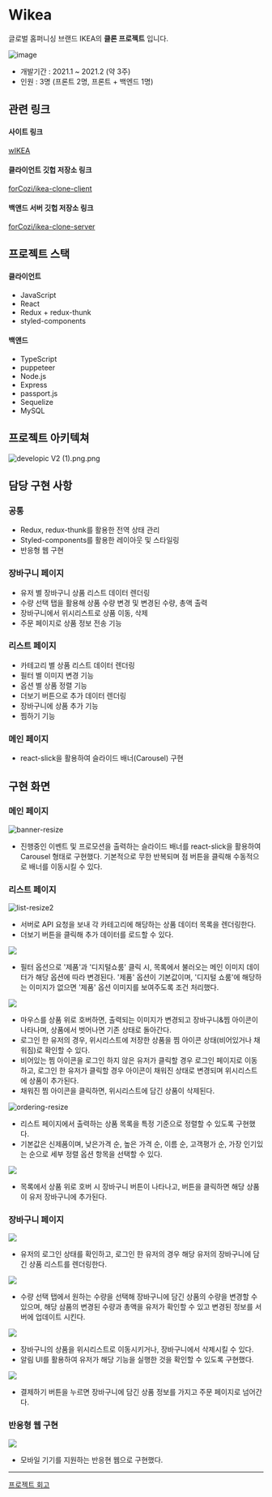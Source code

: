 # Wikea

글로벌 홈퍼니싱 브랜드 IKEA의 **클론 프로젝트** 입니다.

![image](https://user-images.githubusercontent.com/63634174/147222946-28f05f50-9d94-44f7-bd8d-47e9bbb73048.png)

- 개발기간 :  2021.1 ~ 2021.2 (약 3주)
- 인원 : 3명 (프론트 2명, 프론트 + 백엔드 1명) 

## 관련 링크
#### 사이트 링크

[wIKEA](https://wikea.netlify.app/)

#### 클라이언트 깃헙 저장소 링크

[forCozi/ikea-clone-client](https://github.com/forCozi/ikea-clone-client)

#### 백앤드 서버 깃헙 저장소 링크

[forCozi/ikea-clone-server](https://github.com/forCozi/ikea-clone-server)

## 프로젝트 스택

#### 클라이언트

- JavaScript
- React
- Redux + redux-thunk
- styled-components

#### 백앤드 

- TypeScript
- puppeteer
- Node.js
- Express
- passport.js
- Sequelize
- MySQL

## 프로젝트 아키텍쳐

![developic V2 (1).png.png](https://res.craft.do/user/full/b1bfd0d5-f25f-9cb2-4956-fa895ea5961c/doc/124075C2-FDE8-4DBA-8070-67F4FEE980FE/F6FA16F7-9EF6-49F6-9779-E271F234BAAF_2/developic%20V2%201.png.png)

## 담당 구현 사항 

### 공통

- Redux, redux-thunk를 활용한 전역 상태 관리
- Styled-components를 활용한 레이아웃 및 스타일링
- 반응형 웹 구현

### 장바구니 페이지

- 유저 별 장바구니 상품 리스트 데이터 렌더링
- 수량 선택 탭을 활용해 상품 수량 변경 및 변경된 수량, 총액 출력
- 장바구니에서 위시리스트로 상품 이동, 삭제
- 주문 페이지로 상품 정보 전송 기능

### 리스트 페이지

- 카테고리 별 상품 리스트 데이터 렌더링
- 필터 별 이미지 변경 기능
- 옵션 별 상품 정렬 기능
- 더보기 버튼으로 추가 데이터 렌더링
- 장바구니에 상품 추가 기능
- 찜하기 기능

### 메인 페이지

- react-slick을 활용하여 슬라이드 배너(Carousel) 구현


## 구현 화면
### 메인 페이지

![banner-resize](https://user-images.githubusercontent.com/63634174/172617728-4fa73f47-2790-452c-a424-38e0be3201a7.gif)

- 진행중인 이벤트 및 프로모션을 출력하는 슬라이드 배너를 react-slick을 활용하여 Carousel 형태로 구현했다. 기본적으로 무한 반복되며 점 버튼을 클릭해 수동적으로 배너를 이동시킬 수 있다.

### 리스트 페이지
![list-resize2](https://user-images.githubusercontent.com/63634174/172617905-3eb44137-3458-4b85-b76e-5c39fe1bb5da.gif)

- 서버로 API 요청을 보내 각 카테고리에 해당하는 상품 데이터 목록을 렌더링한다.
- 더보기 버튼을 클릭해 추가 데이터를 로드할 수 있다.

![](https://images.velog.io/images/letthere/post/51576abd-25ec-4583-b85f-98640d857665/list3.gif)
-  필터 옵션으로 '제품'과 '디지털쇼룸' 클릭 시, 목록에서 불러오는 메인 이미지 데이터가 해당 옵션에 따라 변경된다. 
'제품' 옵션이 기본값이며, '디지털 쇼룸'에 해당하는 이미지가 없으면 '제품' 옵션 이미지를 보여주도록 조건 처리했다. 

![](https://images.velog.io/images/letthere/post/764cdc0e-93b3-4011-b720-153a9b58e82a/list2.gif)
- 마우스를 상품 위로 호버하면, 출력되는 이미지가 변경되고 장바구니&찜 아이콘이 나타나며, 상품에서 벗어나면 기존 상태로 돌아간다. 
- 로그인 한 유저의 경우, 위시리스트에 저장한 상품을 찜 아이콘 상태(비어있거나 채워짐)로 확인할 수 있다.
- 비어있는 찜 아이콘을 로그인 하지 않은 유저가 클릭할 경우 로그인 페이지로 이동하고, 로그인 한 유저가 클릭할 경우 아이콘이 채워진 상태로 변경되며 위시리스트에 상품이 추가된다.
- 채워진 찜 아이콘을 클릭하면, 위시리스트에 담긴 상품이 삭제된다. 

![ordering-resize](https://user-images.githubusercontent.com/63634174/172618216-0ab08994-6b5f-4244-8e9e-32ba51238a0c.gif)

- 리스트 페이지에서 출력하는 상품 목록을 특정 기준으로 정렬할 수 있도록 구현했다. 
- 기본값은 신제품이며, 낮은가격 순, 높은 가격 순, 이름 순, 고객평가 순, 가장 인기있는 순으로 세부 정렬 옵션 항목을 선택할 수 있다.


![](https://images.velog.io/images/letthere/post/911cc7e9-79a8-4fe0-bc6b-2888eff4a208/gocart.gif)
- 목록에서 상품 위로 호버 시 장바구니 버튼이 나타나고, 버튼을 클릭하면 해당 상품이 유저 장바구니에 추가된다. 


### 장바구니 페이지

![](https://images.velog.io/images/letthere/post/27ea1bae-091a-45f3-af06-80be474ef9ce/cart.gif)
- 유저의 로그인 상태를 확인하고, 로그인 한 유저의 경우 해당 유저의 장바구니에 담긴 상품 리스트를 렌더링한다. 

![](https://images.velog.io/images/letthere/post/d2161f08-a3e5-4d40-9547-1d12c4b63669/cartq.gif)
- 수량 선택 탭에서 원하는 수량을 선택해 장바구니에 담긴 상품의 수량을 변경할 수 있으며, 해당 삼품의 변경된 수량과 총액을 유저가 확인할 수 있고 변경된 정보를 서버에 업데이트 시킨다. 

![](https://images.velog.io/images/letthere/post/11d4e99f-da43-49a7-a73f-92f7d194783b/wishanddelete.gif)
- 장바구니의 상품을 위시리스트로 이동시키거나, 장바구니에서 삭제시킬 수 있다. 
- 알림 UI를 활용하여 유저가 해당 기능을 실행한 것을 확인할 수 있도록 구현했다.

![](https://images.velog.io/images/letthere/post/3e19202c-3faa-43b7-a9c2-3631b460d95d/pay.gif)
- 결제하기 버튼을 누르면 장바구니에 담긴 상품 정보를 가지고 주문 페이지로 넘어간다. 

### 반응형 웹 구현
![](https://images.velog.io/images/letthere/post/892cacd1-b492-44c7-b557-2ec9ef8a3c89/responsive2.gif)
- 모바일 기기를 지원하는 반응현 웹으로 구현했다.

-------

[프로젝트 회고](https://velog.io/@letthere/IKEA-CLONE-Project)


